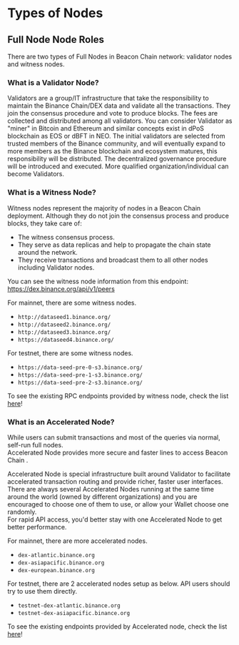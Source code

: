 #  Types of Nodes


## Full Node Node Roles

There are two types of Full Nodes in Beacon Chain  network: validator nodes and witness nodes.

### What is a Validator Node?

Validators are a group/IT infrastructure that take the responsibility to maintain the Binance
Chain/DEX data and validate all the transactions. They join the consensus procedure and
vote to produce blocks. The fees are collected and distributed among all validators.
You can consider Validator as "miner" in Bitcoin and Ethereum and similar concepts exist in dPoS
blockchain as EOS or dBFT in NEO. The initial validators are selected from trusted members of the
Binance community, and will eventually expand to more members as the Binance blockchain and
ecosystem matures, this responsibility will be distributed. The decentralized governance procedure
will be introduced and executed. More qualified organization/individual can become Validators.


### What is a Witness Node?

Witness nodes represent the majority of nodes in a Beacon Chain  deployment. Although they do not join the consensus process
and produce blocks, they take care of:

- The witness consensus process.
- They serve as data replicas and help to propagate the chain state around the network.
- They receive transactions and broadcast them to all other nodes including Validator nodes.

You can see the witness node information from this endpoint: https://dex.binance.org/api/v1/peers

For mainnet, there are some witness nodes.

- `http://dataseed1.binance.org/`
- `http://dataseed2.binance.org/`
- `http://dataseed3.binance.org/`
- `https://dataseed4.binance.org/`

For testnet, there are some witness nodes.

- `https://data-seed-pre-0-s3.binance.org/`
- `https://data-seed-pre-1-s3.binance.org/`
- `https://data-seed-pre-2-s3.binance.org/`

To see the existing RPC endpoints provided by witness node, check the list  [here](../api-reference/node-rpc.md)!

### What is an Accelerated Node?

While users can submit transactions and most of the queries via normal, self-run full nodes.<br/>
Accelerated Node provides more secure and faster lines to access Beacon Chain .

Accelerated Node is special infrastructure built around Validator to facilitate accelerated transaction
routing and provide richer, faster user interfaces. There are always several Accelerated Nodes running
at the same time around the world (owned by different organizations) and you are encouraged to choose
one of them to use, or allow your Wallet choose one randomly.<br/>
For rapid API access, you'd better stay with one Accelerated Node to get better performance.

For mainnet, there are more accelerated nodes.

- `dex-atlantic.binance.org`
- `dex-asiapacific.binance.org`
- `dex-european.binance.org`

For testnet, there are 2 accelerated nodes setup as below. API users should try to use them directly.

- `testnet-dex-atlantic.binance.org`
- `testnet-dex-asiapacific.binance.org`

To see the existing endpoints provided by Accelerated node, check the list [here](../api-reference/dex-api/paths.md)!

